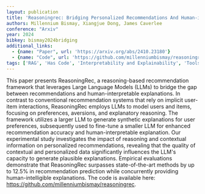 ```yaml
---
layout: publication
title: 'Reasoningrec: Bridging Personalized Recommendations And Human-interpretable Explanations Through LLM Reasoning'
authors: Millennium Bismay, Xiangjue Dong, James Caverlee
conference: "Arxiv"
year: 2024
bibkey: bismay2024bridging
additional_links:
  - {name: "Paper", url: 'https://arxiv.org/abs/2410.23180'}
  - {name: "Code", url: 'https://github.com/millenniumbismay/reasoningrec'}
tags: ['RAG', 'Has Code', 'Interpretability and Explainability', 'Tools']
---
```

This paper presents ReasoningRec, a reasoning-based recommendation framework
that leverages Large Language Models (LLMs) to bridge the gap between
recommendations and human-interpretable explanations. In contrast to
conventional recommendation systems that rely on implicit user-item
interactions, ReasoningRec employs LLMs to model users and items, focusing on
preferences, aversions, and explanatory reasoning. The framework utilizes a
larger LLM to generate synthetic explanations for user preferences,
subsequently used to fine-tune a smaller LLM for enhanced recommendation
accuracy and human-interpretable explanation. Our experimental study
investigates the impact of reasoning and contextual information on personalized
recommendations, revealing that the quality of contextual and personalized data
significantly influences the LLM's capacity to generate plausible explanations.
Empirical evaluations demonstrate that ReasoningRec surpasses state-of-the-art
methods by up to 12.5% in recommendation prediction while concurrently
providing human-intelligible explanations. The code is available here:
https://github.com/millenniumbismay/reasoningrec.
